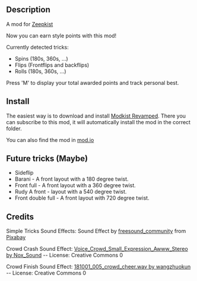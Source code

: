 ## Description
A mod for [Zeepkist](https://store.steampowered.com/app/1440670/Zeepkist/)

Now you can earn style points with this mod!

Currently detected tricks:
- Spins (180s, 360s, ...)
- Flips (Frontflips and backflips)
- Rolls (180s, 360s, ...)

Press 'M' to display your total awarded points and track personal best.

## Install
The easiest way is to download and install [Modkist Revamped](https://github.com/donderjoekel/ModkistRevamped?tab=readme-ov-file). There you can subscribe to this mod, it will automatically install the mod in the correct folder.

You can also find the mod in [mod.io](https://mod.io/g/zeepkist/m/zeepstyle)

## Future tricks (Maybe)
- Sideflip
- Barani - A front layout with a 180 degree twist.
- Front full - A front layout with a 360 degree twist.
- Rudy A front - layout with a 540 degree twist.
- Front double full - A front layout with 720 degree twist.

## Credits

<p>Simple Tricks Sound Effects: Sound Effect by <a href="https://pixabay.com/es/users/freesound_community-46691455/?utm_source=link-attribution&amp;utm_medium=referral&amp;utm_campaign=music&amp;utm_content=6305">freesound_community</a> from <a href="https://pixabay.com/sound-effects//?utm_source=link-attribution&amp;utm_medium=referral&amp;utm_campaign=music&amp;utm_content=6305">Pixabay</a></p>
<p>Crowd Crash Sound Effect: <a href="https://freesound.org/s/752706/">Voice_Crowd_Small_Expression_Awww_Stereo by Nox_Sound</a> -- License: Creative Commons 0</p>
<p>Crowd Finish Sound Effect: <a href="https://freesound.org/s/442580/">181001_005_crowd_cheer.wav by wangzhuokun</a> -- License: Creative Commons 0</p>
